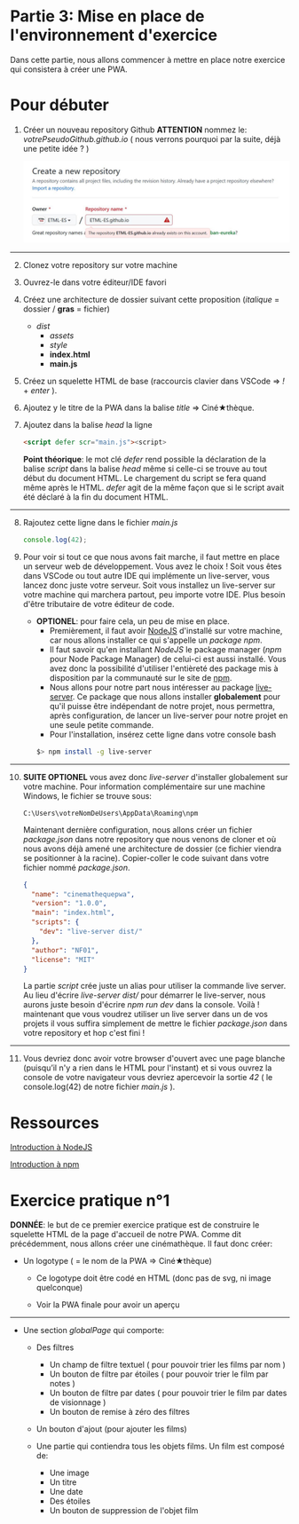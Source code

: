 # Partie 3: Mise en place de l'environnement d'exercice

Dans cette partie, nous allons commencer à mettre en place notre exercice qui consistera à créer une PWA.

# Pour débuter

1. Créer un nouveau repository Github
   **ATTENTION** nommez le: _votrePseudoGithub.github.io_ ( nous verrons pourquoi par la suite, déjà une petite idée ? )

   ![height:300px](./images/NewRepoGithub.JPG)

---

2. Clonez votre repository sur votre machine
3. Ouvrez-le dans votre éditeur/IDE favori
4. Créez une architecture de dossier suivant cette proposition (_italique_ = dossier / **gras** = fichier)
   - _dist_
     - _assets_
     - _style_
     - **index.html**
     - **main.js**
5. Créez un squelette HTML de base (raccourcis clavier dans VSCode => _!_ + _enter_ ).
6. Ajoutez y le titre de la PWA dans la balise _title_ => Ciné★thèque.
7. Ajoutez dans la balise _head_ la ligne

   ```HTML
   <script defer scr="main.js"><script>
   ```

   **Point théorique**: le mot clé _defer_ rend possible la déclaration de la balise _script_ dans la balise _head_ même si celle-ci se trouve au tout début du document HTML. Le chargement du script se fera quand même après le HTML. _defer_ agit de la même façon que si le script avait été déclaré à la fin du document HTML.

---

8. Rajoutez cette ligne dans le fichier _main.js_

   ```js
   console.log(42);
   ```

9. Pour voir si tout ce que nous avons fait marche, il faut mettre en place un serveur web de développement. Vous avez le choix ! Soit vous êtes dans VSCode ou tout autre IDE qui implémente un live-server, vous lancez donc juste votre serveur. Soit vous installez un live-server sur votre machine qui marchera partout, peu importe votre IDE. Plus besoin d'être tributaire de votre éditeur de code.
   - **OPTIONEL**: pour faire cela, un peu de mise en place.
     - Premièrement, il faut avoir [NodeJS](https://nodejs.org/en/) d'installé sur votre machine, car nous allons installer ce qui s'appelle un _package npm_.
     - Il faut savoir qu'en installant _NodeJS_ le package manager (_npm_ pour Node Package Manager) de celui-ci est aussi installé. Vous avez donc la possibilité d'utiliser l'entièreté des package mis à disposition par la communauté sur le site de [npm](https://www.npmjs.com/).
     - Nous allons pour notre part nous intéresser au package [live-server](https://www.npmjs.com/package/live-server). Ce package que nous allons installer **globalement** pour qu'il puisse être indépendant de notre projet, nous permettra, après configuration, de lancer un live-server pour notre projet en une seule petite commande.
     - Pour l'installation, insérez cette ligne dans votre console bash
     ```bash
     $> npm install -g live-server
     ```

---

10. **SUITE OPTIONEL** vous avez donc _live-server_ d'installer globalement sur votre machine. Pour information complémentaire sur une machine Windows, le fichier se trouve sous:

    ```
    C:\Users\votreNomDeUsers\AppData\Roaming\npm
    ```

    Maintenant dernière configuration, nous allons créer un fichier _package.json_ dans notre repository que nous venons de cloner et où nous avons déjà amené une architecture de dossier (ce fichier viendra se positionner à la racine). Copier-coller le code suivant dans votre fichier nommé _package.json_.

    ```json
    {
      "name": "cinemathequepwa",
      "version": "1.0.0",
      "main": "index.html",
      "scripts": {
        "dev": "live-server dist/"
      },
      "author": "NF01",
      "license": "MIT"
    }
    ```

    La partie _script_ crée juste un alias pour utiliser la commande live server. Au lieu d'écrire _live-server dist/_ pour démarrer le live-server, nous aurons juste besoin d'écrire _npm run dev_ dans la console.
    Voilà ! maintenant que vous voudrez utiliser un live server dans un de vos projets il vous suffira simplement de mettre le fichier _package.json_ dans votre repository et hop c'est fini !

---

11. Vous devriez donc avoir votre browser d'ouvert avec une page blanche (puisqu’il n'y a rien dans le HTML pour l'instant) et si vous ouvrez la console de votre navigateur vous devriez apercevoir la sortie _42_ ( le console.log(42) de notre fichier _main.js_ ).

# Ressources

[Introduction à NodeJS ](https://mediacomem.github.io/comem-archioweb/2021-2022/subjects/node/?home=MediaComem%2Fcomem-archioweb%23readme#1)

[Introduction à npm ](https://mediacomem.github.io/comem-archioweb/2021-2022/subjects/npm/?home=MediaComem%2Fcomem-archioweb%23readme#1)

# Exercice pratique n°1

**DONNÉE**: le but de ce premier exercice pratique est de construire le squelette HTML de la page d'accueil de notre PWA.
Comme dit précédemment, nous allons créer une cinémathèque. Il faut donc créer:

- Un logotype ( = le nom de la PWA => Ciné★thèque)

  - Ce logotype doit être codé en HTML (donc pas de svg, ni image quelconque)

  - Voir la PWA finale pour avoir un aperçu

---

- Une section _globalPage_ qui comporte:

  - Des filtres

    - Un champ de filtre textuel ( pour pouvoir trier les films par nom )
    - Un bouton de filtre par étoiles ( pour pouvoir trier le film par notes )
    - Un bouton de filtre par dates ( pour pouvoir trier le film par dates de visionnage )
    - Un bouton de remise à zéro des filtres

  - Un bouton d'ajout (pour ajouter les films)
  - Une partie qui contiendra tous les objets films. Un film est composé de:
    - Une image
    - Un titre
    - Une date
    - Des étoiles
    - Un bouton de suppression de l'objet film

